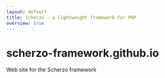```yaml
---
layout: default
title: Scherzo - a lightweight framework for PHP
overview: true
---
```


scherzo-framework.github.io
===========================

Web site for the Scherzo framework
